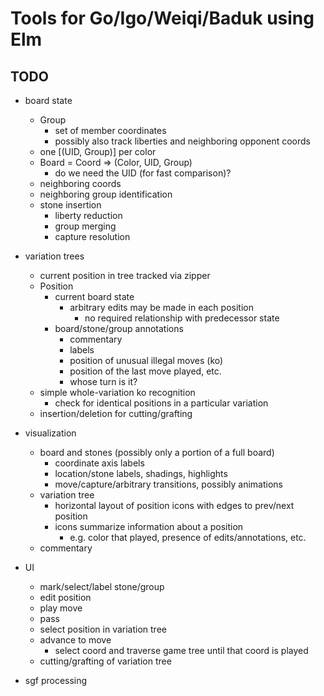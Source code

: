 # Tools for Go/Igo/Weiqi/Baduk using Elm

## TODO

- board state
    - Group
        - set of member coordinates
        - possibly also track liberties and neighboring opponent coords
    - one [(UID, Group)] per color
    - Board = Coord => (Color, UID, Group)
        - do we need the UID (for fast comparison)?
    - neighboring coords
    - neighboring group identification
    - stone insertion
        - liberty reduction
        - group merging
        - capture resolution

- variation trees
    - current position in tree tracked via zipper
    - Position
        - current board state
            - arbitrary edits may be made in each position
                - no required relationship with predecessor state
        - board/stone/group annotations
            - commentary
            - labels
            - position of unusual illegal moves (ko)
            - position of the last move played, etc.
            - whose turn is it?
    - simple whole-variation ko recognition
        - check for identical positions in a particular variation
    - insertion/deletion for cutting/grafting

- visualization
    - board and stones (possibly only a portion of a full board)
        - coordinate axis labels
        - location/stone labels, shadings, highlights
        - move/capture/arbitrary transitions, possibly animations
    - variation tree
        - horizontal layout of position icons with edges to prev/next position
        - icons summarize information about a position
           - e.g. color that played, presence of edits/annotations, etc.
    - commentary

- UI
    - mark/select/label stone/group
    - edit position
    - play move
    - pass
    - select position in variation tree
    - advance to move
        - select coord and traverse game tree until that coord is played
    - cutting/grafting of variation tree

- sgf processing
